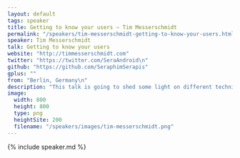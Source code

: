 ```yaml
---
layout: default
tags: speaker
title: Getting to know your users – Tim Messerschmidt
permalink: "/speakers/tim-messerschmidt-getting-to-know-your-users.html"
speaker: Tim Messerschmidt
talk: Getting to know your users
website: "http://timmesserschmidt.com"
twitter: "https://twitter.com/SeraAndroid\n"
github: "https://github.com/SeraphimSerapis"
gplus: ""
from: "Berlin, Germany\n"
description: "This talk is going to shed some light on different techniques that help to authenticate users in your service via methods such as Basic Authentication and more advanced technologies like OAuth 2.0 and OpenID Connect. Best practices will be presented and (dis-)advantages are going to be discussed.\n \nChoosing the right identity provider (like Facebook, Twitter, PayPal or Google Plus) can be difficult and there are different scenarios where it makes more or less sense to implement them. After leaving this session, the audience will have a broad overview of this topic and should be able to provide their users with a nice experience."
image:
  width: 800
  height: 800
  type: png
  heightSite: 200
  filename: "/speakers/images/tim-messerschmidt.png"
---
```


{% include speaker.md %}

